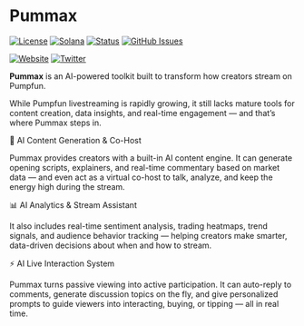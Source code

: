 # Pummax

[![License](https://img.shields.io/badge/License-MIT-blue.svg)](https://opensource.org/licenses/MIT)
[![Solana](https://img.shields.io/badge/Solana-Web3-green.svg)](https://solana.com/)
[![Status](https://img.shields.io/badge/Status-In%20Development-orange.svg)]()
[![GitHub Issues](https://img.shields.io/github/issues/yourusername/ontora-ai.svg)](https://github.com/yourusername/ontora-ai/issues)

[![Website](https://img.shields.io/badge/Website-Pummax-blue?logo=google-chrome)](https://pummax.fun/)
[![Twitter](https://img.shields.io/badge/Twitter-Pummax-blue?logo=twitter)](https://x.com/i/communities/1968120037983887848)

**Pummax**  is an AI-powered toolkit built to transform how creators stream on Pumpfun.

While Pumpfun livestreaming is rapidly growing, it still lacks mature tools for content creation, data insights, and real-time engagement — and that’s where Pummax steps in.


🧠 AI Content Generation & Co-Host

Pummax provides creators with a built-in AI content engine. It can generate opening scripts, explainers, and real-time commentary based on market data — and even act as a virtual co-host to talk, analyze, and keep the energy high during the stream.

📊 AI Analytics & Stream Assistant

It also includes real-time sentiment analysis, trading heatmaps, trend signals, and audience behavior tracking — helping creators make smarter, data-driven decisions about when and how to stream.

⚡ AI Live Interaction System

Pummax turns passive viewing into active participation. It can auto-reply to comments, generate discussion topics on the fly, and give personalized prompts to guide viewers into interacting, buying, or tipping — all in real time.
